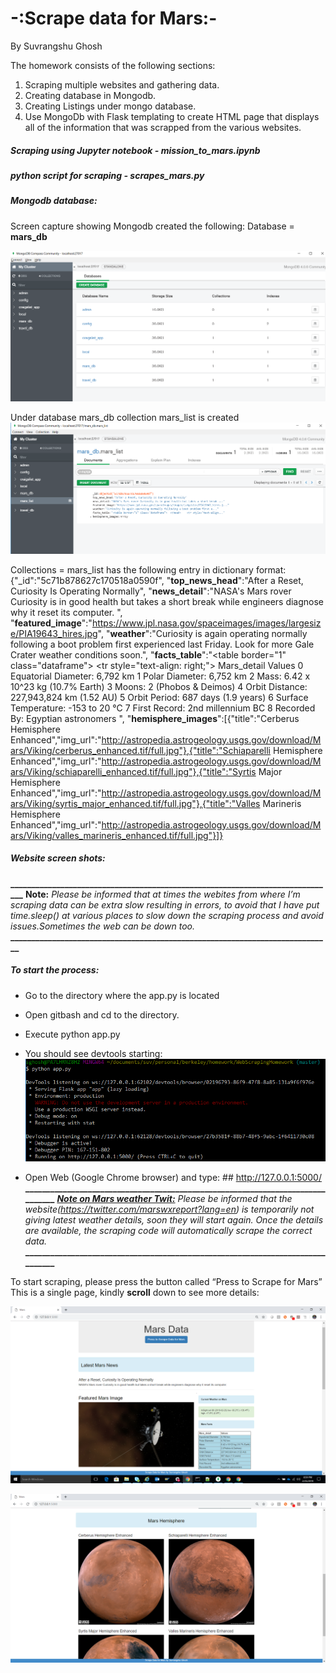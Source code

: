 ﻿
# -:Scrape data for Mars:-

By Suvrangshu Ghosh

The homework consists of the following sections:
1. Scraping multiple websites and gathering data.
2. Creating database in Mongodb.
3. Creating Listings under mongo database.
4. Use MongoDb with Flask templating to create HTML page that displays all of the information that was scrapped from the various websites.

##### Scraping using Jupyter notebook - **mission_to_mars.ipynb**
##### python script for scraping - **scrapes_mars.py**

##### Mongodb database:

Screen capture showing Mongodb created the following:
Database = **mars_db**

![mongo](images/Mongo1.png) 

Under database mars_db collection mars_list is created 
![Collections - mars_list](images/mongo2.png)

Collections = mars_list has the following entry in dictionary format:
{"_id":"5c71b878627c170518a0590f",
"**top_news_head**":"After a Reset, Curiosity Is Operating Normally",
"**news_detail**":"NASA's Mars rover Curiosity is in good health but takes a short break while engineers diagnose why it reset its computer. ",
"**featured_image**":"https://www.jpl.nasa.gov/spaceimages/images/largesize/PIA19643_hires.jpg",
"**weather**":"Curiosity is again operating normally following a boot problem first experienced last Friday. Look for more Gale Crater weather conditions soon.",
"**facts_table**":"<table border=\"1\" class=\"dataframe\">  <thead>    <tr style=\"text-align: right;\">      <th></th>      <th>Mars_detail</th>      <th>Values</th>    </tr>  </thead>  <tbody>    <tr>      <th>0</th>      <td>Equatorial Diameter:</td>      <td>6,792 km</td>    </tr>    <tr>      <th>1</th>      <td>Polar Diameter:</td>      <td>6,752 km</td>    </tr>    <tr>      <th>2</th>      <td>Mass:</td>      <td>6.42 x 10^23 kg (10.7% Earth)</td>    </tr>    <tr>      <th>3</th>      <td>Moons:</td>      <td>2 (Phobos &amp; Deimos)</td>    </tr>    <tr>      <th>4</th>      <td>Orbit Distance:</td>      <td>227,943,824 km (1.52 AU)</td>    </tr>    <tr>      <th>5</th>      <td>Orbit Period:</td>      <td>687 days (1.9 years)</td>    </tr>    <tr>      <th>6</th>      <td>Surface Temperature:</td>      <td>-153 to 20 °C</td>    </tr>    <tr>      <th>7</th>      <td>First Record:</td>      <td>2nd millennium BC</td>    </tr>    <tr>      <th>8</th>      <td>Recorded By:</td>      <td>Egyptian astronomers</td>    </tr>  </tbody></table>",
"**hemisphere_images**":[{"title":"Cerberus Hemisphere Enhanced","img_url":"http://astropedia.astrogeology.usgs.gov/download/Mars/Viking/cerberus_enhanced.tif/full.jpg"},{"title":"Schiaparelli Hemisphere Enhanced","img_url":"http://astropedia.astrogeology.usgs.gov/download/Mars/Viking/schiaparelli_enhanced.tif/full.jpg"},{"title":"Syrtis Major Hemisphere Enhanced","img_url":"http://astropedia.astrogeology.usgs.gov/download/Mars/Viking/syrtis_major_enhanced.tif/full.jpg"},{"title":"Valles Marineris Hemisphere Enhanced","img_url":"http://astropedia.astrogeology.usgs.gov/download/Mars/Viking/valles_marineris_enhanced.tif/full.jpg"}]}

##### Website screen shots:
**______________________________________________________________________________**
**Note:** *Please be informed that at times the webites from where I’m scraping data can be extra slow resulting in errors, to avoid that I have put time.sleep() at various places to slow down the scraping process and avoid issues.Sometimes the web can be down too.*
**_____________________________________________________________________________**

##### To start the process:
-	Go to the directory where the app.py is located
-	Open gitbash and cd to the directory.
-	Execute python app.py
-	You should see devtools starting:
![Command_prompt](images/commandprompt.png)

-	Open Web (Google Chrome browser) and type: ## http://127.0.0.1:5000/
**_______________________________________________________________________________**
*<u>**Note on Mars weather Twit:**</u>
Please be informed that the website(https://twitter.com/marswxreport?lang=en) is temporarily not giving latest weather details, soon they will start again. Once the details are available, the scraping code will automatically scrape the correct data.*
**_______________________________________________________________________________**

To start scraping, please press the button called “Press to Scrape for Mars”
This is a single page, kindly **scroll** down to see more details:

![MainPage](images/MainWeb.png)

![Page2](images/web2.png)